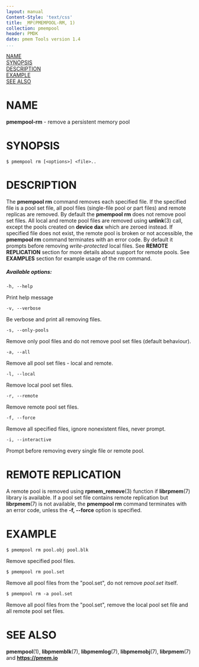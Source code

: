 ```yaml
---
layout: manual
Content-Style: 'text/css'
title: _MP(PMEMPOOL-RM, 1)
collection: pmempool
header: PMDK
date: pmem Tools version 1.4
...
```


[comment]: <> (SPDX-License-Identifier: BSD-3-Clause)
[comment]: <> (Copyright 2016-2018, Intel Corporation)

[comment]: <> (pmempool-rm.1 -- man page for pmempool-rm)

[NAME](#name)<br />
[SYNOPSIS](#synopsis)<br />
[DESCRIPTION](#description)<br />
[EXAMPLE](#example)<br />
[SEE ALSO](#see-also)<br />

# NAME #

**pmempool-rm** - remove a persistent memory pool

# SYNOPSIS #

```
$ pmempool rm [<options>] <file>..
```

# DESCRIPTION #

The **pmempool rm** command removes each specified file. If the specified file
is a pool set file, all pool files (single-file pool or part files) and remote
replicas are removed. By default the **pmempool rm** does not remove pool set
files. All local and remote pool files are removed using **unlink**(3) call,
except the pools created on **device dax** which are zeroed instead.
If specified file does not exist, the remote pool is broken or not accessible,
the **pmempool rm** command terminates with an error code. By default it prompts
before removing *write-protected* local files.
See **REMOTE REPLICATION** section for more details about support for remote
pools.
See **EXAMPLES** section for example usage of the *rm* command.

##### Available options: #####

`-h, --help`

Print help message

`-v, --verbose`

Be verbose and print all removing files.

`-s, --only-pools`

Remove only pool files and do not remove pool set files (default behaviour).

`-a, --all`

Remove all pool set files - local and remote.

`-l, --local`

Remove local pool set files.

`-r, --remote`

Remove remote pool set files.

`-f, --force`

Remove all specified files, ignore nonexistent files, never prompt.

`-i, --interactive`

Prompt before removing every single file or remote pool.

# REMOTE REPLICATION #

A remote pool is removed using **rpmem_remove**(3) function if **librpmem**(7)
library is available. If a pool set file contains remote replication but
**librpmem**(7) is not available, the **pmempool rm** command terminates with
an error code, unless the **-f, --force** option is specified.

# EXAMPLE #

```
$ pmempool rm pool.obj pool.blk
```

Remove specified pool files.

```
$ pmempool rm pool.set
```

Remove all pool files from the "pool.set", do not remove *pool.set* itself.

```
$ pmempool rm -a pool.set
```

Remove all pool files from the "pool.set", remove the local pool set file and all
remote pool set files.

# SEE ALSO #

**pmempool**(1), **libpmemblk**(7), **libpmemlog**(7),
**libpmemobj**(7), **librpmem**(7) and **<https://pmem.io>**
